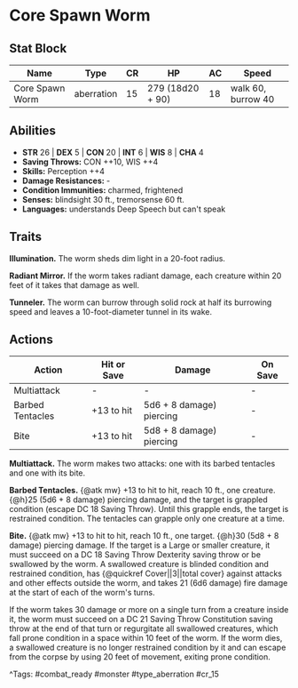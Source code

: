 # Core Spawn Worm

## Stat Block

| Name | Type | CR | HP | AC | Speed |
|------|------|----|----|----|-------|
| Core Spawn Worm | aberration | 15 | 279 (18d20 + 90) | 18 | walk 60, burrow 40 |

## Abilities

- **STR** 26 | **DEX** 5 | **CON** 20 | **INT** 6 | **WIS** 8 | **CHA** 4
- **Saving Throws:** CON ++10, WIS ++4  
- **Skills:** Perception ++4  
- **Damage Resistances:** -  
- **Condition Immunities:** charmed, frightened  
- **Senses:** blindsight 30 ft., tremorsense 60 ft.  
- **Languages:** understands Deep Speech but can't speak

## Traits

**Illumination.** The worm sheds dim light in a 20-foot radius.

**Radiant Mirror.** If the worm takes radiant damage, each creature within 20 feet of it takes that damage as well.

**Tunneler.** The worm can burrow through solid rock at half its burrowing speed and leaves a 10-foot-diameter tunnel in its wake.


## Actions

| Action | Hit or Save | Damage | On Save |
|--------|--------------|--------|----------|
| Multiattack | - | - | - |
| Barbed Tentacles | +13 to hit | 5d6 + 8 damage) piercing | - |
| Bite | +13 to hit | 5d8 + 8 damage) piercing | - |

**Multiattack.** The worm makes two attacks: one with its barbed tentacles and one with its bite.

**Barbed Tentacles.** {@atk mw} +13 to hit to hit, reach 10 ft., one creature. {@h}25 (5d6 + 8 damage) piercing damage, and the target is grappled condition (escape DC 18 Saving Throw). Until this grapple ends, the target is restrained condition. The tentacles can grapple only one creature at a time.

**Bite.** {@atk mw} +13 to hit to hit, reach 10 ft., one target. {@h}30 (5d8 + 8 damage) piercing damage. If the target is a Large or smaller creature, it must succeed on a DC 18 Saving Throw Dexterity saving throw or be swallowed by the worm. A swallowed creature is blinded condition and restrained condition, has {@quickref Cover||3||total cover} against attacks and other effects outside the worm, and takes 21 (6d6 damage) fire damage at the start of each of the worm's turns.

If the worm takes 30 damage or more on a single turn from a creature inside it, the worm must succeed on a DC 21 Saving Throw Constitution saving throw at the end of that turn or regurgitate all swallowed creatures, which fall prone condition in a space within 10 feet of the worm. If the worm dies, a swallowed creature is no longer restrained condition by it and can escape from the corpse by using 20 feet of movement, exiting prone condition.


^Tags: #combat_ready #monster #type_aberration #cr_15